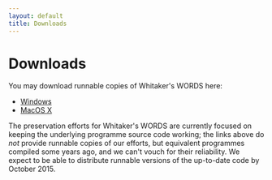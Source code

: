```yaml
---
layout: default
title: Downloads
---
```


Downloads
=========

You may download runnable copies of Whitaker's WORDS here:

* [Windows](http://archives.nd.edu/whitaker/wordsdos.htm)
* [MacOS X](http://archives.nd.edu/whitaker/words-1.97.sit)

The preservation efforts for Whitaker's WORDS are currently focused on
keeping the underlying programme source code working; the links above
do *not* provide runnable copies of our efforts, but equivalent
programmes compiled some years ago, and we can't vouch for their
reliability.  We expect to be able to distribute runnable versions of
the up-to-date code by October 2015.